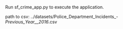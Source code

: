 Run sf_crime_app.py to execute the application.

path to csv: 
../datasets/Police_Department_Incidents_-_Previous_Year__2016_.csv
